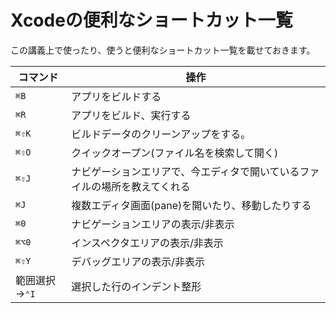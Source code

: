 # Xcodeの便利なショートカット一覧

この講義上で使ったり、使うと便利なショートカット一覧を載せておきます。

コマンド | 操作
---|---
`⌘B`|アプリをビルドする
`⌘R`|アプリをビルド、実行する
`⌘⇧K`|ビルドデータのクリーンアップをする。
`⌘⇧O`|クイックオープン(ファイル名を検索して開く)
`⌘⇧J`|ナビゲーションエリアで、今エディタで開いているファイルの場所を教えてくれる
`⌘J`|複数エディタ画面(pane)を開いたり、移動したりする
`⌘0`|ナビゲーションエリアの表示/非表示
`⌘⌥0`|インスペクタエリアの表示/非表示
`⌘⇧Y`|デバッグエリアの表示/非表示
範囲選択→`⌃I`|選択した行のインデント整形

